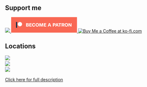 ## Support me
<a href="https://www.paypal.com/donate/?hosted_button_id=NYWTBA4XM6ZS6" alt="Paypal">
  <img src="https://www.paypalobjects.com/en_US/BE/i/btn/btn_donateCC_LG.gif" />
</a>
<a href="https://www.patreon.com/Krowi" alt="Patreon">
  <img src="https://raw.githubusercontent.com/codebard/patron-button-and-widgets-by-codebard/master/images/become_a_patron_button.png" />
</a>
<a href='https://ko-fi.com/E1E6G64LS' target='_blank'><img height='36' style='border:0px;height:36px;' src='https://storage.ko-fi.com/cdn/kofi2.png?v=3' border='0' alt='Buy Me a Coffee at ko-fi.com' /></a>

## Locations
<a href="https://www.curseforge.com/wow/addons/krowi-merchant-frame-extended" alt="Curseforge">
  <img src="https://img.shields.io/badge/Curseforge-Krowi's%20Merchant%20Frame%20Extended-orange" />
</a>
<br>
<a href="https://addons.wago.io/addons/krowi-merchant-frame-extended" alt="Wago.io">
  <img src="https://img.shields.io/badge/Wago.io-Krowi's%20Merchant%20Frame%20Extended-red" />
</a>
<br>
<a href="https://www.wowinterface.com/downloads/info26611-KrowisMerchantFrameExtended" alt="WowInterface">
  <img src="https://img.shields.io/badge/WowInterface-Krowi's%20Merchant%20Frame%20Extended-yellow" />
</a>

[Click here for full description](Descriptions/Description.md)